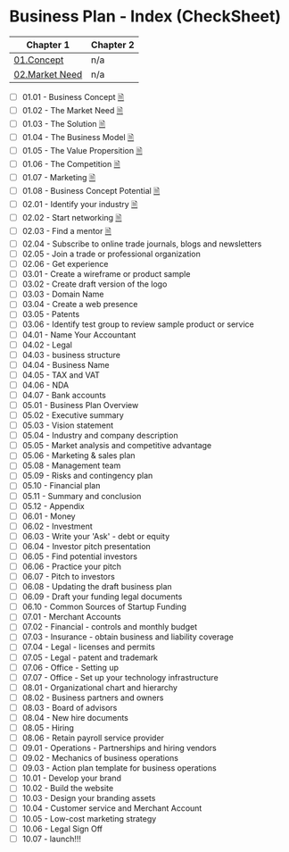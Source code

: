 
# Business Plan - Index (CheckSheet)

  Chapter 1     |    Chapter 2    
 ------------   | ------------- 
 [01.Concept](https://github.com/pvrgreeninternational/Paulownia-Planters-Guide--Caribbean/blob/master/BusinessPlan/1.1-Business-Concept.md)      |     n/a
[02.Market Need](https://github.com/pvrgreeninternational/Paulownia-Planters-Guide--Caribbean/blob/master/BusinessPlan/1.2-The-Market-Need.md)   |     n/a


- [ ] 01.01 - Business Concept [🗎](https://github.com/pvrgreeninternational/Paulownia-Planters-Guide--Caribbean/blob/master/BusinessPlan/1.1-Business-Concept.md)
- [ ] 01.02 - The Market Need [🗎](https://github.com/pvrgreeninternational/Paulownia-Planters-Guide--Caribbean/blob/master/BusinessPlan/1.2-The-Market-Need.md)
- [ ] 01.03 - The Solution [🗎](https://github.com/pvrgreeninternational/Paulownia-Planters-Guide--Caribbean/blob/master/BusinessPlan/1.3-The-Solution.md)
- [ ] 01.04 - The Business Model [🗎](https://github.com/pvrgreeninternational/Paulownia-Planters-Guide--Caribbean/blob/master/BusinessPlan/1.4-The-Business-Model.md)
- [ ] 01.05 - The Value Propersition [🗎](https://github.com/pvrgreeninternational/Paulownia-Planters-Guide--Caribbean/blob/master/BusinessPlan/1.5-The-Value-Propersition.md)
- [ ] 01.06 - The Competition [🗎](https://github.com/pvrgreeninternational/Paulownia-Planters-Guide--Caribbean/blob/master/BusinessPlan/1.6-The-Competition.md)
- [ ] 01.07 - Marketing [🗎](https://github.com/pvrgreeninternational/Paulownia-Planters-Guide--Caribbean/blob/master/BusinessPlan/1.7-Marketing.md)
- [ ] 01.08 - Business Concept Potential [🗎](https://github.com/pvrgreeninternational/Paulownia-Planters-Guide--Caribbean/blob/master/BusinessPlan/1.8-Business-Concept-Potential.md)
- [ ] 02.01 - Identify your industry [🗎](https://github.com/pvrgreeninternational/Paulownia-Planters-Guide--Caribbean/blob/master/BusinessPlan/2.1-Identify-Industry.md)
- [ ] 02.02 - Start networking [🗎](https://github.com/pvrgreeninternational/Paulownia-Planters-Guide--Caribbean/blob/master/BusinessPlan/2.2-Networking.md)
- [ ] 02.03 - Find a mentor [🗎](https://github.com/pvrgreeninternational/Paulownia-Planters-Guide--Caribbean/blob/master/BusinessPlan/2.3-Mentor.md)
- [ ] 02.04 - Subscribe to online trade journals, blogs and newsletters
- [ ] 02.05 - Join a trade or professional organization
- [ ] 02.06 - Get experience
- [ ] 03.01 - Create a wireframe or product sample
- [ ] 03.02 - Create draft version of the logo
- [ ] 03.03 - Domain Name
- [ ] 03.04 - Create a web presence
- [ ] 03.05 - Patents
- [ ] 03.06 - Identify test group to review sample product or service
- [ ] 04.01 - Name Your Accountant
- [ ] 04.02 - Legal
- [ ] 04.03 - business structure
- [ ] 04.04 - Business Name
- [ ] 04.05 - TAX and VAT
- [ ] 04.06 - NDA
- [ ] 04.07 - Bank accounts
- [ ] 05.01 - Business Plan Overview
- [ ] 05.02 - Executive summary
- [ ] 05.03 - Vision statement
- [ ] 05.04 - Industry and company description
- [ ] 05.05 - Market analysis and competitive advantage
- [ ] 05.06 - Marketing & sales plan
- [ ] 05.08 - Management team
- [ ] 05.09 - Risks and contingency plan
- [ ] 05.10 - Financial plan
- [ ] 05.11 - Summary and conclusion
- [ ] 05.12 - Appendix
- [ ] 06.01 - Money
- [ ] 06.02 - Investment
- [ ] 06.03 - Write your 'Ask' - debt or equity
- [ ] 06.04 - Investor pitch presentation
- [ ] 06.05 - Find potential investors
- [ ] 06.06 - Practice your pitch
- [ ] 06.07 - Pitch to investors
- [ ] 06.08 - Updating the draft business plan
- [ ] 06.09 - Draft your funding legal documents
- [ ] 06.10 - Common Sources of Startup Funding
- [ ] 07.01 - Merchant Accounts
- [ ] 07.02 - Financial - controls and monthly budget
- [ ] 07.03 - Insurance - obtain business and liability coverage
- [ ] 07.04 - Legal - licenses and permits
- [ ] 07.05 - Legal - patent and trademark
- [ ] 07.06 - Office - Setting up
- [ ] 07.07 - Office - Set up your technology infrastructure
- [ ] 08.01 - Organizational chart and hierarchy
- [ ] 08.02 - Business partners and owners
- [ ] 08.03 - Board of advisors
- [ ] 08.04 - New hire documents
- [ ] 08.05 - Hiring
- [ ] 08.06 - Retain payroll service provider
- [ ] 09.01 - Operations - Partnerships and hiring vendors
- [ ] 09.02 - Mechanics of business operations
- [ ] 09.03 - Action plan template for business operations
- [ ] 10.01 - Develop your brand
- [ ] 10.02 - Build the website
- [ ] 10.03 - Design your branding assets
- [ ] 10.04 - Customer service and Merchant Account
- [ ] 10.05 - Low-cost marketing strategy
- [ ] 10.06 - Legal Sign Off
- [ ] 10.07 - launch!!!
